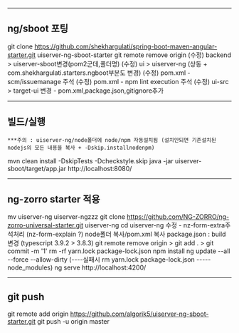 ------------------------------------- 
ng/sboot 포팅
-----
git clone https://github.com/shekhargulati/spring-boot-maven-angular-starter.git uiserver-ng-sboot-starter
git remote remove origin
(수정) backend > uiserver-sboot변경(pom2군데,폴더명)
(수정) ui > uiserver-ng (상동 + com.shekhargulati.starters.ngboot부분도 변경)
(수정) pom.xml - scm/issuemanage 주석
(수정) pom.xml - npm lint execution 주석
(수정) ui-src > target-ui 변경 - pom.xml,package.json,gitignore추가

------------------------------------- 
빌드/실행
-----
	***주의 : uiserver-ng/node폴더에 node/npm 자동설치됨 (설치안되면 기존설치된nodejs의 모든 내용을 복사 + -Dskip.installnodenpm)
mvn clean install -DskipTests -Dcheckstyle.skip
java -jar uiserver-sboot/target/app.jar
http://localhost:8080/


------------------------------------- 
ng-zorro starter 적용
-----
mv uiserver-ng uiserver-ngzzz
git clone https://github.com/NG-ZORRO/ng-zorro-universal-starter.git uiserver-ng
cd uiserver-ng
수정 - nz-form-extra주석처리 (nz-form-explain ?)
node폴더 복사/pom.xml 복사
package.json : build변경 (typescript 3.9.2 > 3.8.3)
git remote remove origin > git add . > git commit -m '1'
rm -rf yarn.lock package-lock.json
npm install
ng update --all --force --allow-dirty (----실패시 rm yarn.lock package-lock.json -----node_modules)
ng serve
http://localhost:4200/

------------------------------------- 
git push
-----
git remote add origin https://github.com/algorik5/uiserver-ng-sboot-starter.git
git push -u origin master

